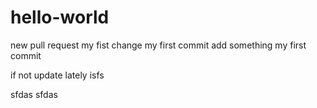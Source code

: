# hello-world
new pull request
my fist change
my first commit add something
my first commit


if not update lately
isfs

sfdas
sfdas


